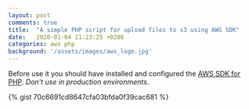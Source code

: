 ```yaml
---
layout: post
comments: true
title:  "A simple PHP script for upload files to s3 using AWS SDK"
date:   2020-01-04 11:23:25 +0200
categories: aws php
background: '/assets/images/aws_logo.jpg'
---
```


Before use it you should have installed and configured the [AWS SDK for PHP](https://docs.aws.amazon.com/aws-sdk-php/v2/guide/quick-start.html).
*Don't use in production environments*.

{% gist 70c6691cd8647cfa03bfda0f39cac681 %}

